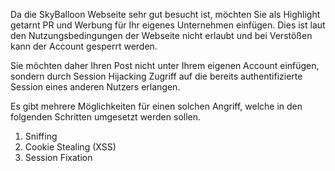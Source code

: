 Da die SkyBalloon Webseite sehr gut besucht ist, möchten Sie als Highlight getarnt PR und Werbung für Ihr eigenes Unternehmen einfügen.
Dies ist laut den Nutzungsbedingungen der Webseite nicht erlaubt und bei Verstößen kann der Account gesperrt werden.

Sie möchten daher Ihren Post nicht unter Ihrem eigenen Account einfügen,
sondern durch Session Hijacking Zugriff auf die bereits authentifizierte Session eines anderen Nutzers erlangen.

Es gibt mehrere Möglichkeiten für einen solchen Angriff, welche in den folgenden Schritten umgesetzt werden sollen.
1) Sniffing
2) Cookie Stealing (XSS)
3) Session Fixation